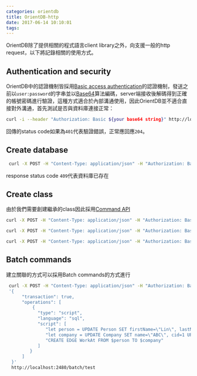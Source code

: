 ```yaml
---
categories: orientdb
title: OrientDB-http
date: 2017-06-14 10:10:01
tags:
---
```


OrientDB除了提供相關的程式語言client library之外，向支援一般的http request，以下將記錄相關的使用方式。

## Authentication and security
OrientDB中的認證機制皆採用[Basic access authentication](https://en.wikipedia.org/wiki/Basic_access_authentication)的認證機制，發送之前以`user:password`的字串並以[Base64](https://zh.wikipedia.org/wiki/Base64)算法編碼，server端接收後解碼得到正確的帳號密碼進行驗證，這種方式適合於內部溝通使用，因此OrientDB並不適合直接對外溝通，首先測試是否與資料庫連接正常：

```sh
curl -i --header "Authorization: Basic ${your base64 string}" http://localhost:2480/connect/test
```
回傳的status code如果為`401`代表驗證錯誤，正常應回應`204`。

## Create database
```sh
 curl -X POST -H "Content-Type: application/json" -H "Authorization: Basic ${your base64 string}" http://localhost:2480/database/test/plocal
```
response status code `409`代表資料庫已存在

## Create class
由於我們需要創建繼承的class因此採用[Command API](http://orientdb.com/docs/2.2.x/OrientDB-REST.html#command)
```sh
curl -X POST -H "Content-Type: application/json" -H "Authorization: Basic ${your base64 string}" -d '{"command": "create class Person extends V"}' http://localhost:2480/command/test/sql

curl -X POST -H "Content-Type: application/json" -H "Authorization: Basic ${your base64 string}" -d '{"command": "create class Company extends V"}' http://localhost:2480/command/test/sql

curl -X POST -H "Content-Type: application/json" -H "Authorization: Basic ${your base64 string}" -d '{"command": "create class WorkAt extends E"}' http://localhost:2480/command/test/sql
```

## Batch commands
建立關聯的方式可以採用Batch commands的方式進行
```sh
 curl -X POST -H "Content-Type: application/json" -H "Authorization: Basic ${your base64 string}" -d 
 '{
      "transaction": true,
      "operations": [
          {
            "type": "script",
            "language": "sql",
            "script": [
               "let person = UPDATE Person SET firstName=\"Lin\", lastName=\"Wolk\", uid=1 UPSERT RETURN AFTER @rid WHERE uid=1",
               "let company = UPDATE Company SET name=\"ABC\", cid=1 UPSERT  RETURN AFTER @rid WHERE cid=1",
               "CREATE EDGE WorkAt FROM $person TO $company"
            ]
         }
      ]
  }' 
  http://localhost:2480/batch/test

```